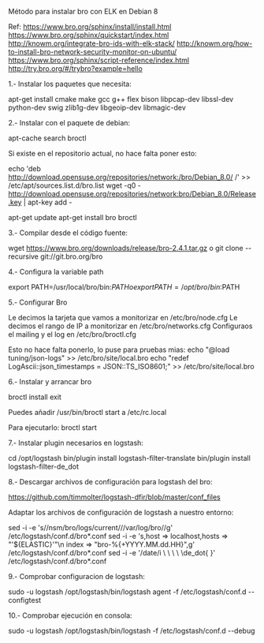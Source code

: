 Método para instalar bro con ELK en Debian 8

Ref:
https://www.bro.org/sphinx/install/install.html
https://www.bro.org/sphinx/quickstart/index.html
http://knowm.org/integrate-bro-ids-with-elk-stack/
http://knowm.org/how-to-install-bro-network-security-monitor-on-ubuntu/
https://www.bro.org/sphinx/script-reference/index.html
http://try.bro.org/#/trybro?example=hello


1.- Instalar los paquetes que necesita:

apt-get install cmake make gcc g++ flex bison libpcap-dev libssl-dev python-dev swig zlib1g-dev libgeoip-dev libmagic-dev



2.- Instalar con el paquete de debian:

apt-cache search broctl

Si existe en el repositorio actual, no hace falta poner esto:

echo 'deb http://download.opensuse.org/repositories/network:/bro/Debian_8.0/ /' >> /etc/apt/sources.list.d/bro.list
wget -q0 - http://download.opensuse.org/repositories/network:bro/Debian_8.0/Release.key | apt-key add -

apt-get update
apt-get install bro broctl



3.- Compilar desde el código fuente:

wget https://www.bro.org/downloads/release/bro-2.4.1.tar.gz
o
git clone --recursive git://git.bro.org/bro


4.- Configura la variable path

export PATH=/usr/local/bro/bin:$PATH
o
export PATH=/opt/bro/bin:$PATH

5.- Configurar Bro

Le decimos la tarjeta que vamos a monitorizar en /etc/bro/node.cfg
Le decimos el rango de IP a monitorizar en /etc/bro/networks.cfg
Configuraos el mailing y el log en /etc/bro/broctl.cfg

Esto no  hace falta ponerlo, lo puse para pruebas mias:
echo "@load tuning/json-logs" >> /etc/bro/site/local.bro
echo "redef LogAscii::json_timestamps = JSON::TS_ISO8601;" >> /etc/bro/site/local.bro

6.- Instalar y arrancar bro

broctl
install
exit

Puedes añadir /usr/bin/broctl start a /etc/rc.local

Para ejecutarlo:
broctl start


7.- Instalar plugin necesarios en logstash:

cd /opt/logstash
bin/plugin install logstash-filter-translate
bin/plugin install logstash-filter-de_dot


8.- Descargar archivos de configuración para logstash del bro:

https://github.com/timmolter/logstash-dfir/blob/master/conf_files

Adaptar los archivos de configuración de logstash a nuestro entorno:

sed -i -e 's/\/nsm\/bro\/logs\/current\//\/var\/log\/bro\//g' /etc/logstash/conf.d/bro*.conf
sed -i -e 's,host => localhost,hosts => "'${ELASTIC}'"\n index => "bro-%{+YYYY.MM.dd.HH}",g' /etc/logstash/conf.d/bro*.conf
sed -i -e '/date/i \ \ \ \ \de_dot{ }' /etc/logstash/conf.d/bro*.conf


9.- Comprobar configuracion de logstash:

sudo -u logstash /opt/logstash/bin/logstash agent -f /etc/logstash/conf.d --configtest


10.- Comprobar ejecución en consola:

sudo -u logstash /opt/logstash/bin/logstash -f /etc/logstash/conf.d --debug

